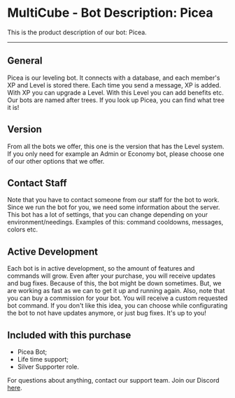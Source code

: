 # MultiCube - Bot Description: Picea

This is the product description of our bot: Picea.

---

## General

Picea is our leveling bot. It connects with a database, and each member's XP and Level is stored there. Each time you send a message, XP is added. With XP you can upgrade a Level. With this Level you can add benefits etc. Our bots are named after trees. If you look up Picea, you can find what tree it is!

## Version

From all the bots we offer, this one is the version that has the Level system. If you only need for example an Admin or Economy bot, please choose one of our other options that we offer.

## Contact Staff

Note that you have to contact someone from our staff for the bot to work. Since we run the bot for you, we need some information about the server. This bot has a lot of settings, that you can change depending on your environment/needings. Examples of this: command cooldowns, messages, colors etc.

## Active Development

Each bot is in active development, so the amount of features and commands will grow. Even after your purchase, you will receive updates and bug fixes. Because of this, the bot might be down sometimes. But, we are working as fast as we can to get it up and running again. Also, note that you can buy a commission for your bot. You will receive a custom requested bot command. If you don't like this idea, you can choose while configurating the bot to not have updates anymore, or just bug fixes. It's up to you!

## Included with this purchase

- Picea Bot;
- Life time support;
- Silver Supporter role.

For questions about anything, contact our support team. Join our Discord [here](https://discord.gg/gBVFuBqENA).
